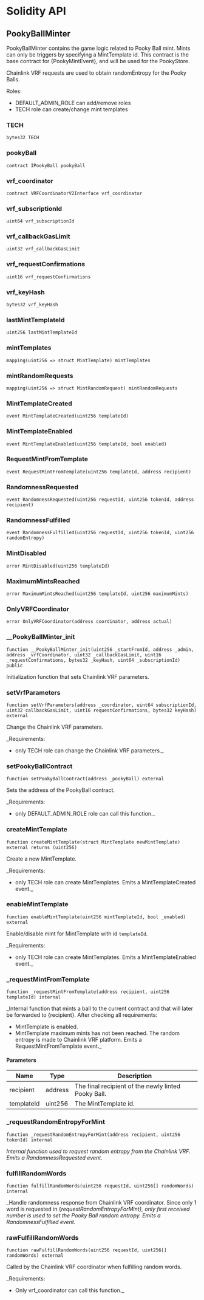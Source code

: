 # Solidity API

## PookyBallMinter

PookyBallMinter contains the game logic related to Pooky Ball mint.
Mints can only be triggers by specifying a MintTemplate id.
This contract is the base contract for {PookyMintEvent}, and will be used for the PookyStore.

Chainlink VRF requests are used to obtain randomEntropy for the Pooky Balls.

Roles:
- DEFAULT_ADMIN_ROLE can add/remove roles
- TECH role can create/change mint templates

### TECH

```solidity
bytes32 TECH
```

### pookyBall

```solidity
contract IPookyBall pookyBall
```

### vrf_coordinator

```solidity
contract VRFCoordinatorV2Interface vrf_coordinator
```

### vrf_subscriptionId

```solidity
uint64 vrf_subscriptionId
```

### vrf_callbackGasLimit

```solidity
uint32 vrf_callbackGasLimit
```

### vrf_requestConfirmations

```solidity
uint16 vrf_requestConfirmations
```

### vrf_keyHash

```solidity
bytes32 vrf_keyHash
```

### lastMintTemplateId

```solidity
uint256 lastMintTemplateId
```

### mintTemplates

```solidity
mapping(uint256 => struct MintTemplate) mintTemplates
```

### mintRandomRequests

```solidity
mapping(uint256 => struct MintRandomRequest) mintRandomRequests
```

### MintTemplateCreated

```solidity
event MintTemplateCreated(uint256 templateId)
```

### MintTemplateEnabled

```solidity
event MintTemplateEnabled(uint256 templateId, bool enabled)
```

### RequestMintFromTemplate

```solidity
event RequestMintFromTemplate(uint256 templateId, address recipient)
```

### RandomnessRequested

```solidity
event RandomnessRequested(uint256 requestId, uint256 tokenId, address recipient)
```

### RandomnessFulfilled

```solidity
event RandomnessFulfilled(uint256 requestId, uint256 tokenId, uint256 randomEntropy)
```

### MintDisabled

```solidity
error MintDisabled(uint256 templateId)
```

### MaximumMintsReached

```solidity
error MaximumMintsReached(uint256 templateId, uint256 maximumMints)
```

### OnlyVRFCoordinator

```solidity
error OnlyVRFCoordinator(address coordinator, address actual)
```

### __PookyBallMinter_init

```solidity
function __PookyBallMinter_init(uint256 _startFromId, address _admin, address _vrfCoordinator, uint32 _callbackGasLimit, uint16 _requestConfirmations, bytes32 _keyHash, uint64 _subscriptionId) public
```

Initialization function that sets Chainlink VRF parameters.

### setVrfParameters

```solidity
function setVrfParameters(address _coordinator, uint64 subscriptionId, uint32 callbackGasLimit, uint16 requestConfirmations, bytes32 keyHash) external
```

Change the Chainlink VRF parameters.

_Requirements:
- only TECH role can change the Chainlink VRF parameters._

### setPookyBallContract

```solidity
function setPookyBallContract(address _pookyBall) external
```

Sets the address of the PookyBall contract.

_Requirements:
- only DEFAULT_ADMIN_ROLE role can call this function._

### createMintTemplate

```solidity
function createMintTemplate(struct MintTemplate newMintTemplate) external returns (uint256)
```

Create a new MintTemplate.

_Requirements:
- only TECH role can create MintTemplates.
Emits a MintTemplateCreated event._

### enableMintTemplate

```solidity
function enableMintTemplate(uint256 mintTemplateId, bool _enabled) external
```

Enable/disable mint for MintTemplate with id `templateId`.

_Requirements:
- only TECH role can create MintTemplates.
Emits a MintTemplateEnabled event._

### _requestMintFromTemplate

```solidity
function _requestMintFromTemplate(address recipient, uint256 templateId) internal
```

_Internal function that mints a ball to the current contract and that will later be forwarded to {recipient}.
After checking all requirements:
- MintTemplate is enabled.
- MintTemplate maximum mints has not been reached.
The random entropy is made to Chainlink VRF platform.
Emits a RequestMintFromTemplate event._

#### Parameters

| Name | Type | Description |
| ---- | ---- | ----------- |
| recipient | address | The final recipient of the newly linted Pooky Ball. |
| templateId | uint256 | The MintTemplate id. |

### _requestRandomEntropyForMint

```solidity
function _requestRandomEntropyForMint(address recipient, uint256 tokenId) internal
```

_Internal function used to request random entropy from the Chainlink VRF.
Emits a RandomnessRequested event._

### fulfillRandomWords

```solidity
function fulfillRandomWords(uint256 requestId, uint256[] randomWords) internal
```

_Handle randomness response from Chainlink VRF coordinator.
Since only 1 word is requested in {_requestRandomEntropyForMint}, only first received number is used to set the
Pooky Ball random entropy.
Emits a RandomnessFulfilled event._

### rawFulfillRandomWords

```solidity
function rawFulfillRandomWords(uint256 requestId, uint256[] randomWords) external
```

Called by the Chainlink VRF coordinator when fulfilling random words.

_Requirements:
- Only vrf_coordinator can call this function._

